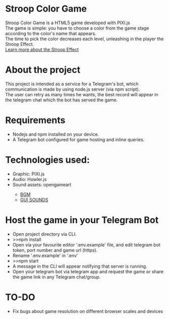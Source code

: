 <h1>Stroop Color Game</h1>
<div>Stroop Color Game is a HTML5 game developed with PIXI.js</div>
<div>The game is simple: you have to choose a color from the game stage according to the color's name that appears.</div>
<div>The time to pick the color decreases each level, unleashing in the player the Stroop Effect.</div>
<div><a href="https://en.wikipedia.org/wiki/Stroop_effect">Learn more about the Stroop Effect</a></div>
<h1>About the project</h1>
<div>This project is intended as a service for a Telegram's bot, which communication is made by using node.js server (via npm script).</div>
<div>The user can retry as many times he wants, the best record will appear in the telegram chat which the bot has served the game.</div>
<h1>Requirements</h1>
<ul>
<li>Nodejs and npm installed on your device.</li>
<li>A Telegram bot configured for game hosting and inline queries.</li>
</ul>
<h1>Technologies used:</h1>
<ul>
    <li>Graphic: PIXI.js</li>
    <li>Audio: Howler.js</li>
    <li>Sound assets: opengameart</li>
    <ul>
        <li><a href="https://opengameart.org/content/a-journey-awaits">BGM</a></li>
        <li><a href="https://opengameart.org/content/gui-sound-effects">GUI SOUNDS</a></li>
    </ul>
</ul>
<h1>Host the game in your Telegram Bot</h1>
<ul>
    <li>Open project directory via CLI.</li>
    <li>>>npm install</li>
    <li>Open via your favourite editor '.env.example' file, and edit telegram bot token, port number and game url (https).</li>
    <li>Rename '.env.example' in '.env'</li>
    <li>>>npm start</li>
    <li>A message in the CLI will appear notifying that server is running.</li>
    <li>Open your telegram bot via telegram app and request the game or share the game link in any Telegram chat/group.</li>
</ul>
<h1>TO-DO</h1>
<ul>
    <li>Fix bugs about game resolution on different browser scales and devices</li>
</ul>
